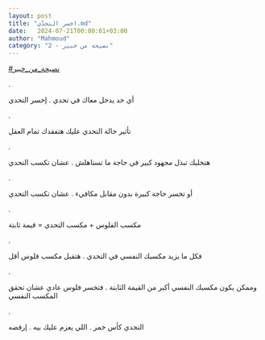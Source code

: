 ```yaml
---
layout: post
title: "اخسر التحدّي.md"
date:   2024-07-21T00:00:01+03:00
author: "Mahmoud"
category: "2 - نصيحة من خبير"
---
```

[<u>\#نصيحة_من_خبير</u>](https://www.facebook.com/hashtag/%D9%86%D8%B5%D9%8A%D8%AD%D8%A9_%D9%85%D9%86_%D8%AE%D8%A8%D9%8A%D8%B1?__eep__=6&__cft__%5b0%5d=AZU1AOvNnwi_-u6-0GGNGkBtdvyYTNf1ObKEDPlKBs-bx07ZhlVcCyLNsFtLJv2UQX3O-Vi_e0rxtw0ca3vxL3pFyOwnM9rL6fRBHQPKezmMvVOSBjbRTTUQscjckhw3vC-68rILB7MW1S7yO98W9cm81s-Uwf-9jSSk3qf1dutCkw&__tn__=*NK-R)

.

أي حد يدخل معاك في تحدي . إخسر التحدي

.

تأثير حالة التحدي عليك هتفقدك تمام العقل

.

هتخليك تبذل مجهود كبير في حاجة ما تستاهلش . عشان تكسب
التحدي

.

أو تخسر حاجة كبيرة بدون مقابل مكافيء . عشان تكسب
التحدي

.

مكسب الفلوس + مكسب التحدي = قيمة ثابتة

.

فكل ما يزيد مكسبك النفسي في التحدي . هتقبل مكسب فلوس
أقل

.

وممكن يكون مكسبك النفسي أكبر من القيمة الثابتة . فتخسر
فلوس عادي عشان تحقق المكسب النفسي

.

التحدي كأس خمر . اللي يعزم عليك بيه . إرفضه
